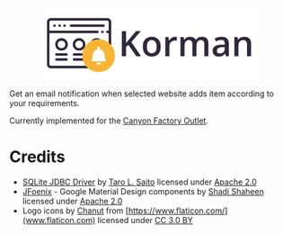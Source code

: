 <p align="center">
  <a href="https://korman.duras.me/">
    <img src="./res/logo.svg" alt="Korman logo" width=384 height=128>
  </a>
</p>

Get an email notification when selected website adds item according to your requirements.

Currently implemented for the [Canyon Factory Outlet](https://www.canyon.com/en-sk/factory-outlet/).

# Credits

- [SQLite JDBC Driver](https://github.com/xerial/sqlite-jdbc) by [Taro L. Saito](http://www.xerial.org/leo) licensed under [Apache 2.0](http://www.apache.org/licenses/LICENSE-2.0)
- [JFoenix](https://github.com/jfoenixadmin/JFoenix) - Google Material Design components by [Shadi Shaheen](https://www.patreon.com/shadishaheen) licensed under [Apache 2.0](http://www.apache.org/licenses/LICENSE-2.0)
- Logo icons by [Chanut](https://www.flaticon.com/authors/chanut)
from [https://www.flaticon.com/](www.flaticon.com) licensed under [CC 3.0 BY](http://creativecommons.org/licenses/by/3.0/)
